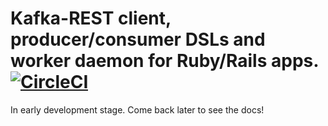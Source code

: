 # Kafka-REST client, producer/consumer DSLs and worker daemon for Ruby/Rails apps. [![CircleCI](https://circleci.com/gh/konukhov/kafka-rest-rb.svg?style=shield)](https://circleci.com/gh/konukhov/kafka-rest-rb)

In early development stage. Come back later to see the docs!
